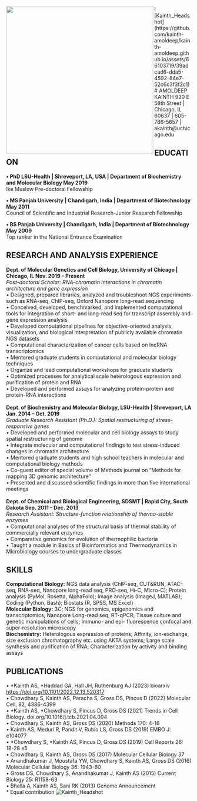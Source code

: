 <img align="left" width="400" src="[https://github.com/kainth-amoldeep/kainth-amoldeep.github.io/assets/66103719/7582cb33-4735-45f9-9034-09a624cb1c91]">
![Kainth_Headshot](https://github.com/kainth-amoldeep/kainth-amoldeep.github.io/assets/66103719/39adcad6-dda5-4592-84e7-52c6c3f3f2c1)
# AMOLDEEP KAINTH
920 E 58th Street | Chicago, IL 60637 | 605-786-5657 | akainth@uchicago.edu

## EDUCATION

**• PhD	LSU-Health | Shreveport, LA, USA | Department of Biochemistry and Molecular Biology	May 2019**
	<br/> Ike Muslow Pre-doctoral Fellowship

**• MS	Panjab University | Chandigarh, India | Department of Biotechnology	May 2011**
	<br/> Council of Scientific and Industrial Research-Junior Research Fellowship

**• BS	Panjab University | Chandigarh, India | Department of Biotechnology	May 2009**
	<br/> Top ranker in the National Entrance Examination	

## RESEARCH AND ANALYSIS EXPERIENCE	

**Dept. of Molecular Genetics and Cell Biology, University of Chicago | Chicago, IL	Nov. 2019 – Present**
<br/> *Post-doctoral Scholar: RNA-chromatin interactions in chromatin architecture and gene expression*
<br/> •	Designed, prepared libraries, analyzed and troubleshoot NGS experiments such as RNA-seq, ChIP-seq, Oxford Nanopore long-read sequencing
<br/> •	Conceived, developed, benchmarked, and implemented computational tools for integration of short- and long-read seq for transcript assembly and gene expression analysis
<br/> •	Developed computational pipelines for objective-oriented analysis, visualization, and biological interpretation of publicly available chromatin NGS datasets
<br/> •	Computational characterization of cancer cells based on lncRNA transcriptomics
<br/> •	Mentored graduate students in computational and molecular biology techniques
<br/> •	Organize and lead computational workshops for graduate students
<br/> •	Optimized processes for analytical scale heterologous expression and purification of protein and RNA
<br/> •	Developed and performed assays for analyzing protein-protein and protein-RNA interactions
<br/>
<br/>**Dept. of Biochemistry and Molecular Biology, LSU-Health | Shreveport, LA	Jan. 2014 – Oct. 2019**
<br/> *Graduate Research Assistant (Ph.D.): Spatial restructuring of stress-responsive genes*
<br/> •	Developed and performed molecular and cell biology assays to study spatial restructuring of genome
<br/> •	Integrate molecular and computational findings to test stress-induced changes in chromatin architecture
<br/> •	Mentored graduate students and high school teachers in molecular and computational biology methods
<br/> •	Co-guest editor of special volume of Methods journal on “Methods for mapping 3D genomic architecture”
<br/> •	Presented and discussed scientific findings in more than five international meetings
<br/>
<br/>**Dept. of Chemical and Biological Engineering, SDSMT | Rapid City, South Dakota	Sep. 2011 – Dec. 2013**
<br/> *Research Assistant: Structure-function relationship of thermo-stable enzymes*  
 • Computational analyses of the structural basis of thermal stability of commercially relevant enzymes
<br/> •	Comparative genomics for evolution of thermophilic bacteria
<br/> •	Taught a module in Basics of Bioinformatics and Thermodynamics in Microbiology courses to undergraduate classes
<br/>
## SKILLS

**Computational Biology:** NGS data analysis (ChIP-seq, CUT&RUN, ATAC-seq, RNA-seq, Nanopore long-read seq, PRO-seq, Hi-C, Micro-C); Protein analysis (PyMol, Rosetta, AlphaFold); Image analysis (ImageJ, MATLAB); Coding (Python, Bash); Biostats (R, SPSS, MS Excel)
<br/> **Molecular Biology:** 3C; NGS for genomics, epigenomics and transcriptomics; Nanopore Long-read seq; RT-qPCR; Tissue culture and genetic manipulations of cells; Immuno- and epi- fluorescence confocal and super-resolution microscopy
<br/> **Biochemistry:** Heterologous expression of proteins; Affinity, ion-exchange, size exclusion chromatography etc. using AKTA systems; Large scale synthesis and purification of RNA; Characterization by activity and binding assays
<br/>
## PUBLICATIONS

 • *Kainth AS, *Haddad GA, Hall JH, Ruthenburg AJ (2023) bioarxiv https://doi.org/10.1101/2022.12.13.520317
<br/> •	Chowdhary S, Kainth AS, Paracha S, Gross DS, Pincus D (2022) Molecular Cell, 82, 4386-4399
<br/> •	*Kainth AS, *Chowdhary S, Pincus D, Gross DS (2021) Trends in Cell Biology. doi.org/10.1016/j.tcb.2021.04.004
<br/> •	Chowdhary S, Kainth AS, Gross DS (2020) Methods 170: 4-16
<br/> •	Kainth AS, Meduri R, Pandit V, Rubio LS, Gross DS (2019) EMBO J: e104077
<br/> •	*Chowdhary S, *Kainth AS, Pincus D, Gross DS (2019) Cell Reports 26: 18-28 e5
<br/> •	Chowdhary S, Kainth AS, Gross DS (2017) Molecular Cellular Biology 37
<br/> •	Anandhakumar J, Moustafa YW, Chowdhary S, Kainth AS, Gross DS (2016) Molecular Cellular Biology 36: 1943-60
<br/> •	Gross DS, Chowdhary S, Anandhakumar J, Kainth AS (2015) Current Biology 25: R1158-63
<br/> •	Bhalla A, Kainth AS, Sani RK (2013) Genome Announcement 
<br/> * Equal contribution
![Kainth_Headshot](https://github.com/kainth-amoldeep/kainth-amoldeep.github.io/assets/66103719/39adcad6-dda5-4592-84e7-52c6c3f3f2c1)

